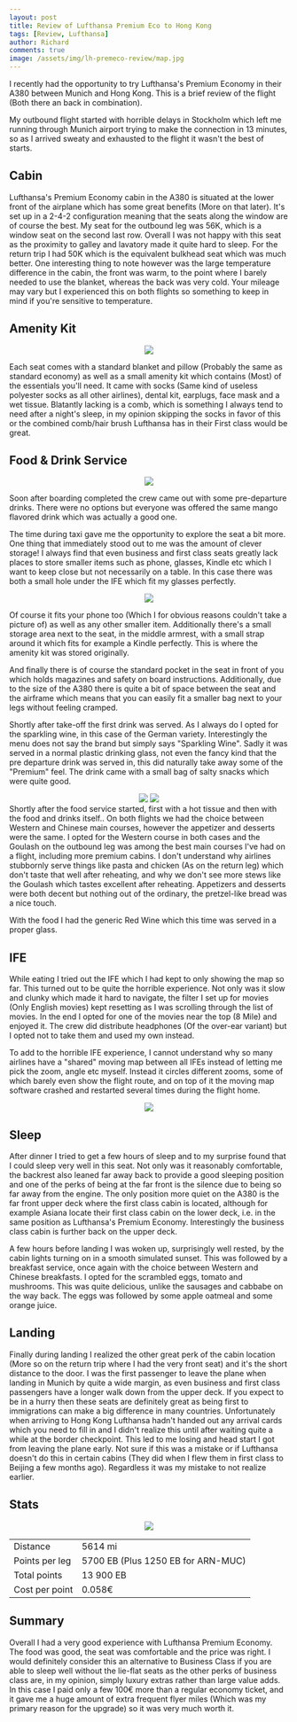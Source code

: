 ```yaml
---
layout: post
title: Review of Lufthansa Premium Eco to Hong Kong
tags: [Review, Lufthansa]
author: Richard
comments: true
image: /assets/img/lh-premeco-review/map.jpg
---
```


I recently had the opportunity to try Lufthansa's Premium Economy in their A380 between Munich and Hong Kong. This is a brief review of the flight (Both there an back in combination).

My outbound flight started with horrible delays in Stockholm which left me running through Munich airport trying to make the connection in 13 minutes, so as I arrived sweaty and exhausted to the flight it wasn't the best of starts.

## Cabin

Lufthansa's Premium Economy cabin in the A380 is situated at the lower front of the airplane which has some great benefits (More on that later). It's set up in a 2-4-2 configuration meaning that the seats along the window are of course the best. My seat for the outbound leg was 56K, which is a window seat on the second last row. Overall I was not happy with this seat as the proximity to galley and lavatory made it quite hard to sleep. For the return trip I had 50K which is the equivalent bulkhead seat which was much better. One interesting thing to note however was the large temperature difference in the cabin, the front was warm, to the point where I barely needed to use the blanket, whereas the back was very cold. Your mileage may vary but I experienced this on both flights so something to keep in mind if you're sensitive to temperature.

## Amenity Kit
<center>
<img src="/assets/img/lh-premeco-review/amenity-kit.jpeg" class="full" />
</center>

Each seat comes with a standard blanket and pillow (Probably the same as standard economy) as well as a small amenity kit which contains (Most) of the essentials you'll need. It came with socks (Same kind of useless polyester socks as all other airlines), dental kit, earplugs, face mask and a wet tissue. Blatantly lacking is a comb, which is something I always tend to need after a night's sleep, in my opinion skipping the socks in favor of this or the combined comb/hair brush Lufthansa has in their First class would be great.

## Food & Drink Service

<center>
<img src="/assets/img/lh-premeco-review/pre-departure-drink.jpg" class="slim" />
</center>

Soon after boarding completed the crew came out with some pre-departure drinks. There were no options but everyone was offered the same mango flavored drink which was actually a good one.

The time during taxi gave me the opportunity to explore the seat a bit more. One thing that immediately stood out to me was the amount of clever storage! I always find that even business and first class seats greatly lack places to store smaller items such as phone, glasses, Kindle etc which I want to keep close but not necessarily on a table. In this case there was both a small hole under the IFE which fit my glasses perfectly.

<center>
<img src="/assets/img/lh-premeco-review/storage.jpeg" class="full" />
</center>

Of course it fits your phone too (Which I for obvious reasons couldn't take a picture of) as well as any other smaller item. Additionally there's a small storage area next to the seat, in the middle armrest, with a small strap around it which fits for example a Kindle perfectly. This is where the amenity kit was stored originally.

And finally there is of course the standard pocket in the seat in front of you which holds magazines and safety on board instructions. Additionally, due to the size of the A380 there is quite a bit of space between the seat and the airframe which means that you can easily fit a smaller bag next to your legs without feeling cramped.

Shortly after take-off the first drink was served. As I always do I opted for the sparkling wine, in this case of the German variety. Interestingly the menu does not say the brand but simply says "Sparkling Wine". Sadly it was served in a normal plastic drinking glass, not even the fancy kind that the pre departure drink was served in, this did naturally take away some of the "Premium" feel. The drink came with a small bag of salty snacks which were quite good.
<center>
<img src="/assets/img/lh-premeco-review/drinks-menu.jpeg" class="half" />
<img src="/assets/img/lh-premeco-review/champagne.jpeg" class="half" />
</center>
Shortly after the food service started, first with a hot tissue and then with the food and drinks itself.. On both flights we had the choice between Western and Chinese main courses, however the appetizer and desserts were the same. I opted for the Western course in both cases and the Goulash on the outbound leg was among the best main courses I've had on a flight, including more premium cabins. I don't understand why airlines stubbornly serve things like pasta and chicken (As on the return leg) which don't taste that well after reheating, and why we don't see more stews like the Goulash which tastes excellent after reheating. Appetizers and desserts were both decent but nothing out of the ordinary, the pretzel-like bread was a nice touch.

With the food I had the generic Red Wine which this time was served in a proper glass.

## IFE 

While eating I tried out the IFE which I had kept to only showing the map so far. This turned out to be quite the horrible experience. Not only was it slow and clunky which made it hard to navigate, the filter I set up for movies (Only English movies) kept resetting as I was scrolling through the list of movies. In the end I opted for one of the movies near the top (8 Mile) and enjoyed it. The crew did distribute headphones (Of the over-ear variant) but I opted not to take them and used my own instead.

To add to the horrible IFE experience, I cannot understand why so many airlines have a "shared" moving map between all IFEs instead of letting me pick the zoom, angle etc myself. Instead it circles different zooms, some of which barely even show the flight route, and on top of it the moving map software crashed and restarted several times during the flight home.

<center>
<img src="/assets/img/lh-premeco-review/crashed-ife.jpg" class="full" />
</center>

## Sleep

After dinner I tried to get a few hours of sleep and to my surprise found that I could sleep very well in this seat. Not only was it reasonably comfortable, the backrest also leaned far away back to provide a good sleeping position and one of the perks of being at the far front is the silence due to being so far away from the engine. The only position more quiet on the A380 is the far front upper deck where the first class cabin is located, although for example Asiana locate their first class cabin on the lower deck, i.e. in the same position as Lufthansa's Premium Economy. Interestingly the business class cabin is further back on the upper deck.

A few hours before landing I was woken up, surprisingly well rested, by the cabin lights turning on in a smooth simulated sunset. This was followed by a breakfast service, once again with the choice between Western and Chinese breakfasts. I opted for the scrambled eggs, tomato and mushrooms. This was quite delicious, unlike the sausages and cabbabe on the way back. The eggs was followed by some apple oatmeal and some orange juice.

## Landing

Finally during landing I realized the other great perk of the cabin location (More so on the return trip where I had the very front seat) and it's the short distance to the door. I was the first passenger to leave the plane when landing in Munich by quite a wide margin, as even business and first class passengers have a longer walk down from the upper deck. If you expect to be in a hurry then these seats are definitely great as being first to immigrations can make a big difference in many countries. Unfortunately when arriving to Hong Kong Lufthansa hadn't handed out any arrival cards which you need to fill in and I didn't realize this until after waiting quite a while at the border checkpoint. This led to me losing and head start I got from leaving the plane early. Not sure if this was a mistake or if Lufthansa doesn't do this in certain cabins (They did when I flew them in first class to Beijing a few months ago). Regardless it was my mistake to not realize earlier.

## Stats
<center>
<img src="/assets/img/lh-premeco-review/map.jpg" class="full"/>
</center>

<table>
<tr>
<td>Distance</td> <td>5614 mi</td>
</tr>
<tr>
<td>Points per leg</td> <td>5700 EB (Plus 1250 EB for ARN-MUC)</td>
</tr>
<tr>
<td>Total points</td> <td>13 900 EB</td>
</tr>
<tr>
<td>Cost per point</td><td>0.058€</td>
</tr>
</table>

## Summary

Overall I had a very good experience with Lufthansa Premium Economy. The food was good, the seat was comfortable and the price was right. I would definitely consider this an alternative to Business Class if you are able to sleep well without the lie-flat seats as the other perks of business class are, in my opinion, simply luxury extras rather than large value adds. In this case I paid only a few 100€ more than a regular economy ticket, and it gave me a huge amount of extra frequent flyer miles (Which was my primary reason for the upgrade) so it was very much worth it.
